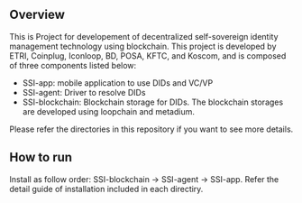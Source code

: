 ## Overview

This is Project for developement of decentralized self-sovereign identity management technology using blockchain. This project is developed by ETRI, Coinplug, Iconloop, BD, POSA, KFTC, and Koscom, and is composed of three components listed below:
- SSI-app: mobile application to use DIDs and VC/VP
- SSI-agent: Driver to resolve DIDs
- SSI-blockchain: Blockchain storage for DIDs. The blockchain storages are developed using loopchain and metadium.

Please refer the directories in this repository if you want to see more details.


## How to run

Install as follow order: SSI-blockchain -> SSI-agent -> SSI-app. Refer the detail guide of installation included in each directiry.
